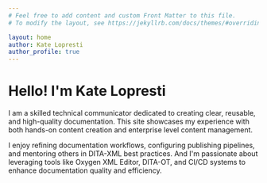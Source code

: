 ```yaml
---
# Feel free to add content and custom Front Matter to this file.
# To modify the layout, see https://jekyllrb.com/docs/themes/#overriding-theme-defaults

layout: home
author: Kate Lopresti
author_profile: true
---
```


# Hello! I'm Kate Lopresti

I am a skilled technical communicator dedicated to creating clear, reusable, and high-quality documentation. This site showcases my experience with both hands-on content creation and enterprise level content management.

I enjoy refining documentation workflows, configuring publishing pipelines, and mentoring others in DITA-XML best practices. And I'm passionate about leveraging tools like Oxygen XML Editor, DITA-OT, and CI/CD systems to enhance documentation quality and efficiency.

<!--- [My Work](/mywork) -->




